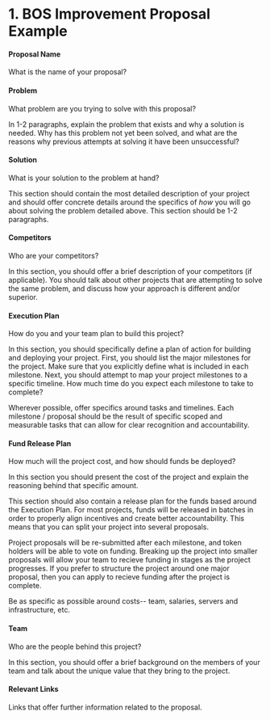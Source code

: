 # 1. BOS Improvement Proposal Example

#### Proposal Name

What is the name of your proposal?

#### Problem

What problem are you trying to solve with this proposal?

In 1-2 paragraphs, explain the problem that exists and why a solution is needed. Why has this problem not yet been solved, and what are the reasons why previous attempts at solving it have been unsuccessful?

#### Solution

What is your solution to the problem at hand?

This section should contain the most detailed description of your project and should offer concrete details around the specifics of _how_ you will go about solving the problem detailed above. This section should be 1-2 paragraphs.

#### Competitors

Who are your competitors?

In this section, you should offer a brief description of your competitors \(if applicable\). You should talk about other projects that are attempting to solve the same problem, and discuss how your approach is different and/or superior.

#### Execution Plan

How do you and your team plan to build this project?

In this section, you should specifically define a plan of action for building and deploying your project. First, you should list the major milestones for the project. Make sure that you explicitly define what is included in each milestone. Next, you should attempt to map your project milestones to a specific timeline. How much time do you expect each milestone to take to complete?

Wherever possible, offer specifics around tasks and timelines. Each milestone / proposal should be the result of specific scoped and measurable tasks that can allow for clear recognition and accountability.

#### Fund Release Plan

How much will the project cost, and how should funds be deployed?

In this section you should present the cost of the project and explain the reasoning behind that specific amount.

This section should also contain a release plan for the funds based around the Execution Plan. For most projects, funds will be released in batches in order to properly align incentives and create better accountability. This means that you can split your project into several proposals.

Project proposals will be re-submitted after each milestone, and token holders will be able to vote on funding. Breaking up the project into smaller proposals will allow your team to recieve funding in stages as the project progresses. If you prefer to structure the project around one major proposal, then you can apply to recieve funding after the project is complete.

Be as specific as possible around costs-- team, salaries, servers and infrastructure, etc.

#### Team

Who are the people behind this project?

In this section, you should offer a brief background on the members of your team and talk about the unique value that they bring to the project.

#### Relevant Links

Links that offer further information related to the proposal.

